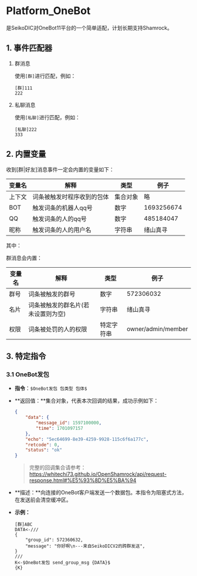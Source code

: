 # Platform_OneBot

是SeikoDIC对OneBot11平台的一个简单适配，计划长期支持Shamrock。



## 1. 事件匹配器

1. 群消息

   使用`[群]`进行匹配，例如：

   ```text
   [群]111
   222
   ```

2. 私聊消息

   使用`[私聊]`进行匹配，例如：

   ```text
   [私聊]222
   333
   ```

## 2. 内置变量

收到[群|好友]消息事件一定会内置的变量如下：

| 变量名 | 解释                       | 类型     | 例子       |
| ------ | -------------------------- | -------- | ---------- |
| 上下文 | 词条被触发时程序收到的包体 | 集合对象 | 略         |
| BOT    | 触发词条的机器人qq号       | 数字     | 1693256674 |
| QQ     | 触发词条的人的qq号         | 数字     | 485184047  |
| 昵称   | 触发词条的人的用户名       | 字符串   | 绪山真寻   |

其中：

群消息会内置：

| 变量名 | 解释                               | 类型       | 例子               |
| ------ | ---------------------------------- | ---------- | ------------------ |
| 群号   | 词条被触发的群号                   | 数字       | 572306032          |
| 名片   | 词条被触发的群名片(若未设置则为空) | 字符串     | 绪山真寻           |
| 权限   | 词条被处罚的人的权限               | 特定字符串 | owner/admin/member |



## 3. 特定指令

### 3.1 OneBot发包

- **指令**：`$OneBot发包 包类型 包体$`

- **返回值：**集合对象，代表本次回调的结果，成功示例如下：

  ```json
  {
      "data": {
          "message_id": 1597100000,
          "time": 1701097157
      },
      "echo": "5ec64699-8e39-4259-9928-115c6f6a177c",
      "retcode": 0,
      "status": "ok"
  }
  
  ```

  > 完整的回调集合请参考：https://whitechi73.github.io/OpenShamrock/api/request-response.html#%E5%93%8D%E5%BA%94

- **描述：**向连接的OneBot客户端发送一个数据包。本指令为阻塞式方法，在发送前会清空缓冲区。

- **示例：**

  ```text
  [群]ABC
  DATA<-///
  {
      "group_id": 572360632,
      "message": "你好啊\n---来自SeikoDICV2的跨群发送",
  }
  ///
  K<-$OneBot发包 send_group_msg {DATA}$
  {K}
  ```
